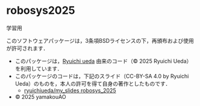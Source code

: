 # robosys2025
学習用

このソフトウェアパッケージは，3条項BSDライセンスの下，再頒布および使用が許可されます．
- このパッケージは，[Ryuichi ueda](https://github.com/ryuichiueda/slides_marp/tree/master/robosys2025) 由来のコード（© 2025 Ryuichi Ueda）を利用しています．
- このパッケージのコードは，下記のスライド（CC-BY-SA 4.0 by Ryuichi Ueda）のものを，本人の許可を得て自身の著作としたものです．
	- [ryuichiueda/my_slides robosys_2025](https://github.com/ryuichiueda/slides_marp/tree/master/robosys2025)
- © 2025 yamakouAO
